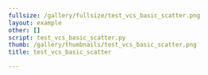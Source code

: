 ```yaml
---
fullsize: /gallery/fullsize/test_vcs_basic_scatter.png
layout: example
other: []
script: test_vcs_basic_scatter.py
thumb: /gallery/thumbnails/test_vcs_basic_scatter.png
title: test_vcs_basic_scatter

---
```

